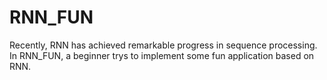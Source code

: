# RNN_FUN
Recently, RNN has achieved remarkable progress in sequence processing.
In RNN_FUN, a beginner trys to implement some fun application based on RNN.
